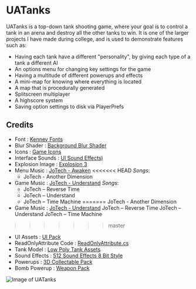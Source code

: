 # UATanks

UATanks is a top-down tank shooting game, where your goal is to control a tank in an arena and destroy all the other tanks to win. It is one of the larger projects I have made during college, and is used to demonstrate features such as:
- Having each tank have a different "personality", by giving each type of a tank a different AI
- An options menu for changing key settings for the game
- Having a multitude of different powerups and effects
- A mini-map for knowing where everything is located
- A map that is procedurally generated
- Splitscreen multiplayer
- A highscore system
- Saving option settings to disk via PlayerPrefs

## Credits
- Font : [Kenney Fonts](https://www.kenney.nl/assets/kenney-fonts)
- Blur Shader : [Background Blur Shader](https://forum.unity.com/threads/solved-dynamic-blurred-background-on-ui.345083/#post-2853442)
- Icons : [Game Icons](https://www.kenney.nl/assets/game-icons)
- Interface Sounds : [UI Sound Effects)](https://opengameart.org/content/51-ui-sound-effects-buttons-switches-and-clicks)
- Explosion Image : [Explosion 3](https://opengameart.org/content/explosion-3)
- Menu Music : [JoTech - Awaken](https://jotech.bandcamp.com/album/awaken)
<<<<<<< HEAD
    *Songs*:
    - JoTech - Another Dimension
- Game Music : [JoTech - Understand](https://jotech.bandcamp.com/album/understand)
    *Songs*:
    - JoTech – Reverse Time
    - JoTech – Understand
    - JoTech – Time Machine
=======
	JoTech - Another Dimension
- Game Music : [JoTech - Understand](https://jotech.bandcamp.com/album/understand)
	JoTech – Reverse Time
	JoTech – Understand
	JoTech – Time Machine
>>>>>>> master
- UI Assets : [UI Pack](https://www.kenney.nl/assets/ui-pack)
- ReadOnlyAttribute Code : [ReadOnlyAttribute.cs](https://gist.github.com/LotteMakesStuff/c0a3b404524be57574ffa5f8270268ea)
- Tank Model : [Low Poly Tank Assets](https://opengameart.org/content/low-poly-tank-assets)
- Sound Effects : [512 Sound Effects 8 Bit Style](https://opengameart.org/content/512-sound-effects-8-bit-style)
- Powerups : [3D Collectable Pack](https://opengameart.org/content/3d-collectable-pack)
- Bomb Powerup : [Weapon Pack](https://opengameart.org/content/weapon-pack)

![Image of UATanks](https://nickc01.github.io/screenshots/uatanks.jpg)
